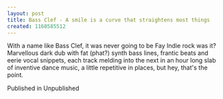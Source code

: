 ```yaml
---
layout: post
title: Bass Clef - A smile is a curve that straightens most things
created: 1160585512
---
```

With a name like Bass Clef, it was never going to be Fay Indie rock was it? Marvellous dark dub with fat (phat?) synth bass lines, frantic beats and eerie vocal snippets, each track melding into the next in an hour long slab of inventive dance music, a little repetitive in places, but hey, that's the point.


Published in Unpublished
